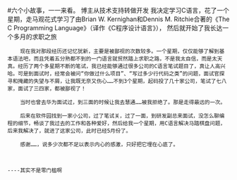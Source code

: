#六个小故事，一一来看。
    博主从技术支持转做开发
    我决定学习C语言，花了一个星期，走马观花式学习了由Brian W. Kernighan和Dennis M. Ritchie合著的《The C Programming Language》（译作《C程序设计语言》），
    然后就开始了我长达一个多月的求职之旅

        现在我对那段经历还记忆犹新，主要是被鄙视的次数较多。一个星期，仅仅能够了解到基本语法吧，而且凭着五分熟都不到的一门语言就贸然踏上求职之路，不是我太自信，而是太天真。经历了两个多星期不断的笔试，我已经能够通过很多公司的C语言笔试题目了，真让人高兴哈。可是到面试时，经常会被问“你做过什么项目”、“写过多少行代码之类”的问题，面试官探寻和掩藏的失望与不屑，让我既无奈又伤心……不到3个星期，起码投了几十家公司，笔试了七八家，面试了三四家，都被鄙视了！

        当时也曾去华为面试过，到三面的时候让我去慧通……被我拒绝了。那是走得最远的一次。

        后来在软件园找到一家小公司，过了笔试关，过了一面，到研发副总来面试，没怎么聊编程的细节，畅谈了我过去的工作和各种爱好，然后给我一个星期，用C语言解决马踏棋盘问题，后来我解决了，就进了这家公司，此时已经5月份了。

        感谢……，说多少次都不足以表示内心的感激，只好把它埋在心底了。



    ----其实不是零门槛啊